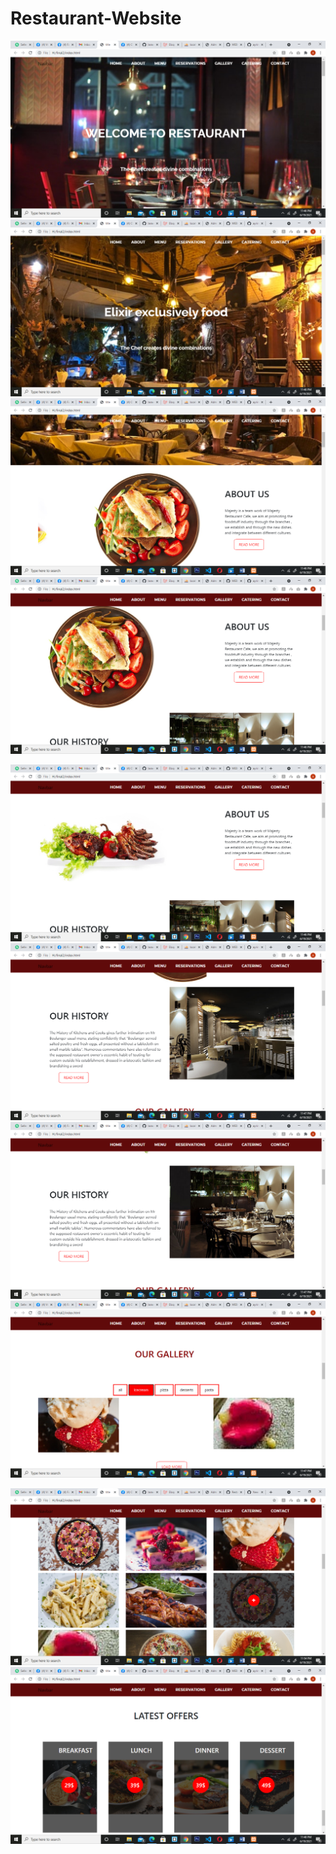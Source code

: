 # Restaurant-Website
![page1](https://github.com/ayrin-anwar/Restaurant-Website/blob/cf594743449f9f5917e94af70ebb4d4a41b9b4a5/Screenshot%20(506).png)
![page1](https://github.com/ayrin-anwar/Restaurant-Website/blob/cf594743449f9f5917e94af70ebb4d4a41b9b4a5/Screenshot%20(507).png)
![page1](https://github.com/ayrin-anwar/Restaurant-Website/blob/cf594743449f9f5917e94af70ebb4d4a41b9b4a5/Screenshot%20(508).png)
![page1](https://github.com/ayrin-anwar/Restaurant-Website/blob/cf594743449f9f5917e94af70ebb4d4a41b9b4a5/Screenshot%20(509).png)


![page1](https://github.com/ayrin-anwar/Restaurant-Website/blob/cf594743449f9f5917e94af70ebb4d4a41b9b4a5/Screenshot%20(510).png)
![page1](https://github.com/ayrin-anwar/Restaurant-Website/blob/cf594743449f9f5917e94af70ebb4d4a41b9b4a5/Screenshot%20(512).png)
![page1](https://github.com/ayrin-anwar/Restaurant-Website/blob/cf594743449f9f5917e94af70ebb4d4a41b9b4a5/Screenshot%20(513).png)
![page1](https://github.com/ayrin-anwar/Restaurant-Website/blob/cf594743449f9f5917e94af70ebb4d4a41b9b4a5/Screenshot%20(515).png)

![page1](https://github.com/ayrin-anwar/Restaurant-Website/blob/a1a5fca951fe23f25ff8bcb075234f5fd12fd2b1/Screenshot%20(524).png)
![page1](https://github.com/ayrin-anwar/Restaurant-Website/blob/cf594743449f9f5917e94af70ebb4d4a41b9b4a5/Screenshot%20(523).png)
